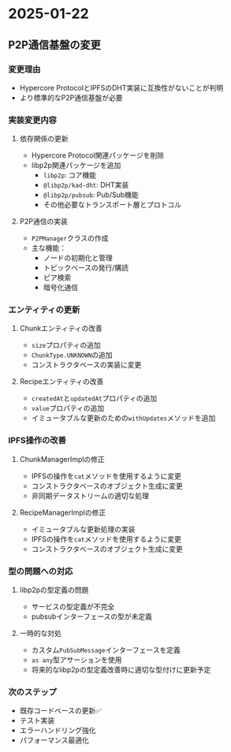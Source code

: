 # 2025-01-22

## P2P通信基盤の変更

### 変更理由
- Hypercore ProtocolとIPFSのDHT実装に互換性がないことが判明
- より標準的なP2P通信基盤が必要

### 実装変更内容
1. 依存関係の更新
   - Hypercore Protocol関連パッケージを削除
   - libp2p関連パッケージを追加
     - `libp2p`: コア機能
     - `@libp2p/kad-dht`: DHT実装
     - `@libp2p/pubsub`: Pub/Sub機能
     - その他必要なトランスポート層とプロトコル

2. P2P通信の実装
   - `P2PManager`クラスの作成
   - 主な機能：
     - ノードの初期化と管理
     - トピックベースの発行/購読
     - ピア検索
     - 暗号化通信

### エンティティの更新
1. Chunkエンティティの改善
   - `size`プロパティの追加
   - `ChunkType.UNKNOWN`の追加
   - コンストラクタベースの実装に変更

2. Recipeエンティティの改善
   - `createdAt`と`updatedAt`プロパティの追加
   - `value`プロパティの追加
   - イミュータブルな更新のための`withUpdates`メソッドを追加

### IPFS操作の改善
1. ChunkManagerImplの修正
   - IPFSの操作を`cat`メソッドを使用するように変更
   - コンストラクタベースのオブジェクト生成に変更
   - 非同期データストリームの適切な処理

2. RecipeManagerImplの修正
   - イミュータブルな更新処理の実装
   - IPFSの操作を`cat`メソッドを使用するように変更
   - コンストラクタベースのオブジェクト生成に変更

### 型の問題への対応
1. libp2pの型定義の問題
   - サービスの型定義が不完全
   - pubsubインターフェースの型が未定義

2. 一時的な対処
   - カスタム`PubSubMessage`インターフェースを定義
   - `as any`型アサーションを使用
   - 将来的なlibp2pの型定義改善時に適切な型付けに更新予定

### 次のステップ
- 既存コードベースの更新✅
- テスト実装
- エラーハンドリング強化
- パフォーマンス最適化
